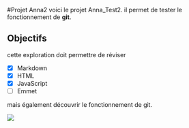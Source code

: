 #Projet Anna2
voici le projet Anna_Test2.
il permet de tester le fonctionnement de **git**.

## Objectifs
cette exploration doit permettre de réviser
- [X] Markdown
- [X] HTML
- [X] JavaScript 
- [ ] Emmet

mais également découvrir le fonctionnement de git.

![](https://www.01gifs.com/smileys/reflexion/1.gif)
